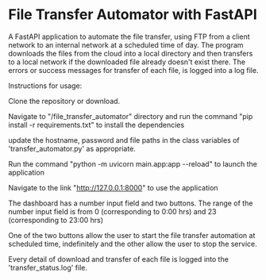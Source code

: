 # File Transfer Automator with FastAPI

A FastAPI application to automate the file transfer, using FTP from a client network to an internal network at a scheduled time of day. The program downloads the files from the cloud into a local directory and then transfers to a local network if the downloaded file already doesn't exist there. The errors or success messages for transfer of each file, is logged into a log file.

Instructions for usage:

Clone the repository or download.

Navigate to "/file_transfer_automator" directory and run the command "pip install -r requirements.txt" to install the dependencies

update the hostname, password and file paths in the class variables of 'transfer_automator.py' as appropriate. 

Run the command "python -m uvicorn main.app:app --reload" to launch the application

Navigate to the link "http://127.0.0.1:8000" to use the application

The dashboard has a number input field and two buttons. The range of the number input field is from 0 (corresponding to 0:00 hrs) and 23 (corresponding to 23:00 hrs)

One of the two buttons allow the user to start the file transfer automation at scheduled time, indefinitely and the other allow the user to stop the service.

Every detail of download and transfer of each file is logged into the 'transfer_status.log' file.
